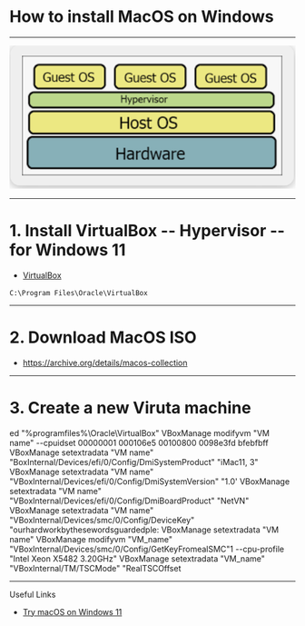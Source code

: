 # How to install MacOS on Windows

***

![Hypervisor](https://github.com/muarshad01/Install_MacOS_on_Windows/blob/main/images/hypervisor.png)

***

# 1. Install VirtualBox -- Hypervisor -- for Windows 11

* [VirtualBox](https://www.virtualbox.org/)

```
C:\Program Files\Oracle\VirtualBox
```

***

# 2. Download MacOS ISO

* https://archive.org/details/macos-collection

***

# 3. Create a new Viruta machine

ed "%programfiles%\Oracle\VirtualBox\"
VBoxManage modifyvm "VM name" --cpuidset 00000001 000106e5 00100800 0098e3fd bfebfbff
VBoxManage setextradata "VM name"
"BoxInternal/Devices/efi/0/Config/DmiSystemProduct" "iMac11, 3"
VBoxManage setextradata "VM name"
"VBoxInternal/Devices/efi/0/Config/DmiSystemVersion" "1.0'
VBoxManage setextradata "VM name"
"VBoxInternal/Devices/efi/0/Config/DmiBoardProduct" "NetVN"
VBoxManage setextradata "VM name" "VBoxInternal/Devices/smc/0/Config/DeviceKey" "ourhardworkbythesewordsguardedple:
VBoxManage setextradata
"VM name"
VBoxManage modifyvm "VM_name"
"VBoxInternal/Devices/smc/0/Config/GetKeyFromealSMC"1
--cpu-profile "Intel Xeon X5482 3.20GHz"
VBoxManage setextradata
"VM_name" "VBoxInternal/TM/TSCMode" "RealTSCOffset


***

Useful Links

* [Try macOS on Windows 11](https://www.youtube.com/watch?v=fcf0NIFsoo0)

